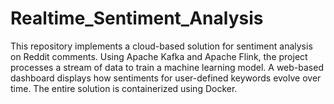 # Realtime_Sentiment_Analysis
This repository implements a cloud-based solution for sentiment analysis on Reddit comments. Using Apache Kafka and Apache Flink, the project processes a stream of data to train a machine learning model. A web-based dashboard displays how sentiments for user-defined keywords evolve over time. The entire solution is containerized using Docker.
